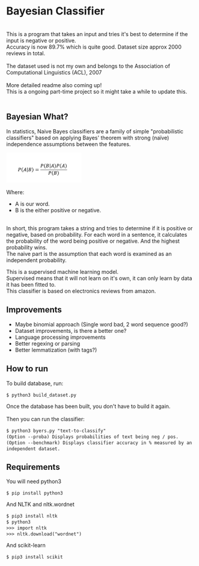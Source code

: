 # Bayesian Classifier
<br>
This is a program that takes an input and tries it's best to determine if the input is negative or positive.<br>
Accuracy is now 89.7% which is quite good. Dataset size approx 2000 reviews in total.<br>
<br>
The dataset used is not my own and belongs to the Association of Computational Linguistics (ACL), 2007<br>
<br>
More detailed readme also coming up!<br>
This is a ongoing part-time project so it might take a while to update this.<br>
<br>

## Bayesian What?
In statistics, Naive Bayes classifiers are a family of simple "probabilistic classifiers" based on applying Bayes' theorem with strong (naïve) independence assumptions between the features.<br>

<img src="assets/bayesian_equation.png" width="200" title="Bayes Theorem Equation">

Where:<br>
* A is our word.<br>
* B is the either positive or negative.<br><br>


In short, this program takes a string and tries to determine if it is positive or negative, based on probability. For each word in a sentence, it calculates the probability of the word being positive or negative. And the highest probability wins.<br>
The naive part is the assumption that each word is examined as an independent probability.<br>

This is a supervised machine learning model.<br>
Supervised means that it will not learn on it's own, it can only learn by data it has been fitted to.<br>
This classifier is based on electronics reviews from amazon.<br>

## Improvements
* Maybe binomial approach (Single word bad, 2 word sequence good?)<br>
* Dataset improvements, is there a better one?<br>
* Language processing improvements<br>
* Better regexing or parsing<br>
* Better lemmatization (with tags?)<br>

## How to run
To build database, run:
```
$ python3 build_dataset.py
```
Once the database has been built, you don't have to build it again.<br>
<br>
Then you can run the classifier:
```
$ python3 byers.py "text-to-classify"
(Option --proba) Displays probabilities of text being neg / pos.
(Option --benchmark) Displays classifier accuracy in % measured by an independent dataset.
```

## Requirements
You will need python3
```
$ pip install python3
```

And NLTK and nltk.wordnet
```
$ pip3 install nltk
$ python3
>>> import nltk
>>> nltk.download("wordnet")
```

And scikit-learn
```
$ pip3 install scikit
```
